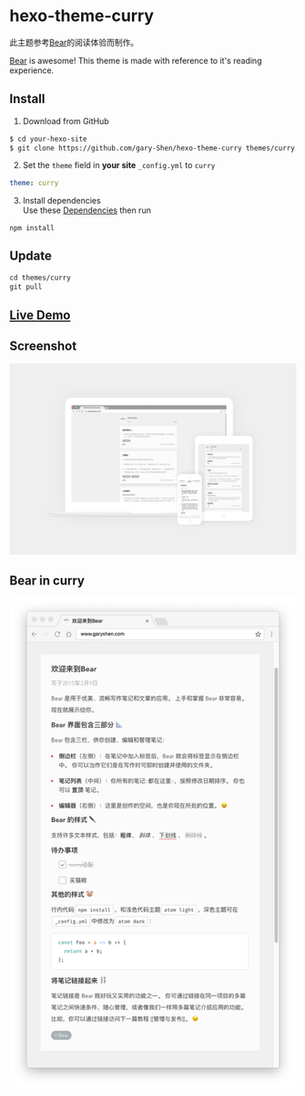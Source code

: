 # hexo-theme-curry

此主题参考[Bear](http://www.bear-writer.com/)的阅读体验而制作。

[Bear](http://www.bear-writer.com/) is awesome! This theme is made with reference to it's reading experience.

## Install

1. Download from GitHub
```shell
$ cd your-hexo-site
$ git clone https://github.com/gary-Shen/hexo-theme-curry themes/curry
```
2. Set the `theme` field in **your site** `_config.yml` to `curry`
```yml
theme: curry
```
3. Install dependencies  
Use these [Dependencies](https://github.com/gary-Shen/hexo-theme-curry/blob/master/package.json#L6) then run
```
npm install
```

## Update

```shell
cd themes/curry
git pull
```

## [Live Demo](http://www.garyshen.com)

## Screenshot

![curry](screenshot.jpg)

## Bear in curry
![curry](screenshot2.jpg)

